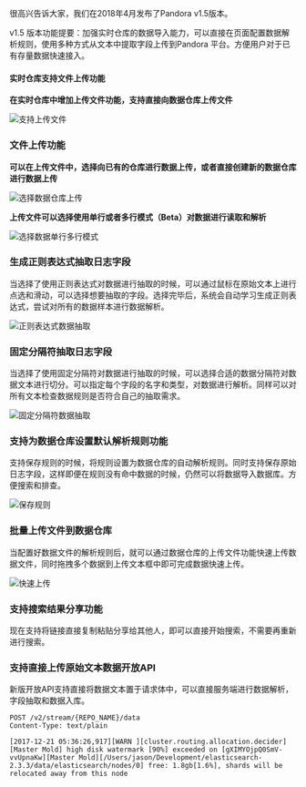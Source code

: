 很高兴告诉大家，我们在2018年4月发布了Pandora v1.5版本。

v1.5 版本功能提要：加强实时仓库的数据导入能力，可以直接在页面配置数据解析规则，使用多种方式从文本中提取字段上传到Pandora 平台。方便用户对于已有存量数据快速接入。

#### 实时仓库支持文件上传功能

**在实时仓库中增加上传文件功能，支持直接向数据仓库上传文件**

![支持上传文件](https://pandora-kibana.qiniu.com/release-2018-04-18/1.png)

### 文件上传功能

**可以在上传文件中，选择向已有的仓库进行数据上传，或者直接创建新的数据仓库进行数据上传**

![选择数据仓库上传](https://pandora-kibana.qiniu.com/release-2018-04-18/2-choose.png)

**上传文件可以选择使用单行或者多行模式（Beta）对数据进行读取和解析**

![选择数据单行多行模式](https://pandora-kibana.qiniu.com/release-2018-04-18/3-read.png)


### 生成正则表达式抽取日志字段

当选择了使用正则表达式对数据进行抽取的时候，可以通过鼠标在原始文本上进行点选和滑动，可以选择想要抽取的字段。选择完毕后，系统会自动学习生成正则表达式，尝试对所有的数据样本进行数据解析。

![正则表达式数据抽取](https://pandora-kibana.qiniu.com/release-2018-04-18/4-regex.png)


### 固定分隔符抽取日志字段

当选择了使用固定分隔符对数据进行抽取的时候，可以选择合适的数据分隔符对数据文本进行切分。可以指定每个字段的名字和类型，对数据进行解析。同样可以对所有文本检查数据规则是否符合自己的抽取需求。

![固定分隔符数据抽取](https://pandora-kibana.qiniu.com/release-2018-04-18/5-csv.png)

### 支持为数据仓库设置默认解析规则功能

支持保存规则的时候，将规则设置为数据仓库的自动解析规则。同时支持保存原始日志字段，这样即便在规则没有命中数据的时候，仍然可以将数据导入数据库。方便搜索和排查。

![保存规则](https://pandora-kibana.qiniu.com/release-2018-04-18/6-save.png)

### 批量上传文件到数据仓库

当配置好数据文件的解析规则后，就可以通过数据仓库的上传文件功能快速上传数据文件，同时拖拽多个数据到上传文本框中即可完成数据快速上传。

![快速上传](https://pandora-kibana.qiniu.com/release-2018-04-18/7-quickupload.png)

### 支持搜索结果分享功能

现在支持将链接直接复制粘贴分享给其他人，即可以直接开始搜索，不需要再重新进行搜索。

### 支持直接上传原始文本数据开放API 

新版开放API支持直接将数据文本置于请求体中，可以直接服务端进行数据解析，字段抽取和数据入库。

```
POST /v2/stream/{REPO_NAME}/data
Content-Type: text/plain

[2017-12-21 05:36:26,917][WARN ][cluster.routing.allocation.decider] [Master Mold] high disk watermark [90%] exceeded on [gXIMYOjpQ0SmV-vvUpnaKw][Master Mold][/Users/jason/Development/elasticsearch-2.3.3/data/elasticsearch/nodes/0] free: 1.8gb[1.6%], shards will be relocated away from this node
```